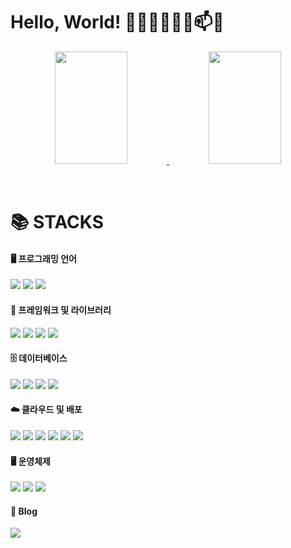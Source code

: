 # Hello, World! 👨‍💻🚀👋🔭🌱📫😄

<p align="center">
  <a href="#" onclick="return false;" style="pointer-events: none;">
    <img src="https://github-readme-stats.vercel.app/api?username=vedivero&theme=gruvbox_light" width="48%" height="180"> 
  </a>
  <a href="#" style="pointer-events: none;">
    <img src="https://render.gitanimals.org/farms/vedivero" width="48%" height="180">
  </a>
</p>

<!--dark, radical, merko, gruvbox, tokyonight, onedark, cobalt, synthwave, highcontrast, dracula, gruvbox_light-->
<!--https://msyu1207.tistory.com/entry/git-profile-%EA%BE%B8%EB%AF%B8%EA%B8%B0-feat-badge-github-readme-stats-->

<br>

# 📚 STACKS

#### 🖥️ 프로그래밍 언어
<p>
  <img src="https://img.shields.io/badge/JavaScript-F7DF1E?style=for-the-badge&logo=javascript&logoColor=black" draggable="false">
  <img src="https://img.shields.io/badge/TypeScript-3178C6?style=for-the-badge&logo=typescript&logoColor=white" draggable="false">
  <img src="https://img.shields.io/badge/Java-F80000?style=for-the-badge&logo=coffeescript&logoColor=white" draggable="false">
</p>

#### 🚀 프레임워크 및 라이브러리
<p>
  <img src="https://img.shields.io/badge/Spring-6DB33F?style=for-the-badge&logo=spring&logoColor=white">
  <img src="https://img.shields.io/badge/Node.js-339933?style=for-the-badge&logo=nodedotjs&logoColor=white">
  <img src="https://img.shields.io/badge/Express-000000?style=for-the-badge&logo=express&logoColor=white">
  <img src="https://img.shields.io/badge/React-61DAFB?style=for-the-badge&logo=react&logoColor=black">
</p>

#### 🗄️ 데이터베이스
<p>
  <img src="https://img.shields.io/badge/PostgreSQL-4169E1?style=for-the-badge&logo=postgresql&logoColor=white">
  <img src="https://img.shields.io/badge/MySQL-4479A1?style=for-the-badge&logo=mysql&logoColor=white">
  <img src="https://img.shields.io/badge/MongoDB-47A248?style=for-the-badge&logo=mongodb&logoColor=white">
  <img src="https://img.shields.io/badge/Oracle-F80000?style=for-the-badge&logo=oracle&logoColor=white">
</p>

#### ☁️ 클라우드 및 배포
<p>
  <img src="https://img.shields.io/badge/Docker-2496ED?style=for-the-badge&logo=docker&logoColor=white">
  <img src="https://img.shields.io/badge/Firebase-FFCA28?style=for-the-badge&logo=firebase&logoColor=black">
  <img src="https://img.shields.io/badge/Netlify-00C7B7?style=for-the-badge&logo=netlify&logoColor=white">
  <img src="https://img.shields.io/badge/Vercel-000000?style=for-the-badge&logo=vercel&logoColor=white">
  <img src="https://img.shields.io/badge/Glitch-2800ff?style=for-the-badge&logo=glitch&logoColor=white">
  <img src="https://img.shields.io/badge/AWS%20EC2-FF9900?style=for-the-badge&logo=amazonaws&logoColor=white">
</p>

#### 🖥️ 운영체제
<p>
  <img src="https://img.shields.io/badge/Linux-FCC624?style=for-the-badge&logo=linux&logoColor=black">
  <img src="https://img.shields.io/badge/CentOS-262577?style=for-the-badge&logo=centos&logoColor=white">
  <img src="https://img.shields.io/badge/Windows-0078D6?style=for-the-badge&logo=windows&logoColor=white">
</p>

#### 📝 Blog
<p align="left">
  <a href="https://velog.io/@vedivero/posts"><img src="https://img.shields.io/badge/Blog-20C997?style=for-the-badge&logo=blogger&logoColor=white"></a>
</p>
